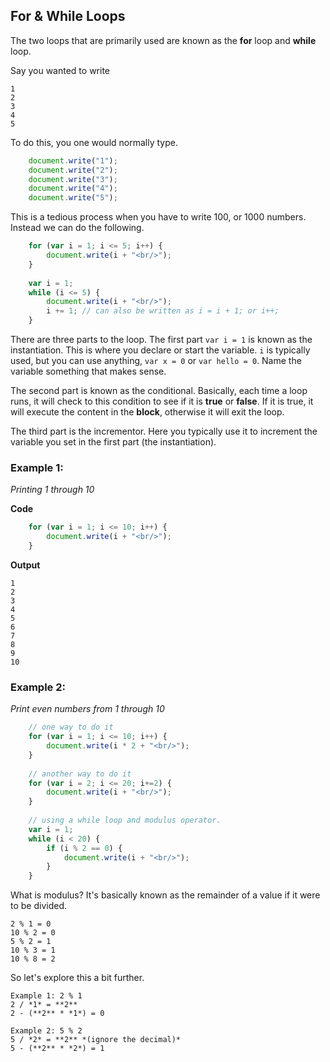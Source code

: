 ## For & While Loops

The two loops that are primarily used are known as the **for** loop and **while** loop.

Say you wanted to write

```
1
2
3
4
5
```

To do this, you one would normally type.

```javascript
    document.write("1");
    document.write("2");
    document.write("3");
    document.write("4");
    document.write("5");
```

This is a tedious process when you have to write 100, or 1000 numbers. Instead we can do the following.


```javascript
    for (var i = 1; i <= 5; i++) {
        document.write(i + "<br/>");
    }
    
    var i = 1;
    while (i <= 5) {
        document.write(i + "<br/>");
        i += 1; // can also be written as i = i + 1; or i++;
    }
```

There are three parts to the loop. The first part `var i = 1` is known as the instantiation. This is where you declare or start the variable. `i` is typically used, but you can use anything, `var x = 0` or `var hello = 0`. Name the variable something that makes sense.

The second part is known as the conditional. Basically, each time a loop runs, it will check to this condition to see if it is **true** or **false**. If it is true, it will execute the content in the **block**, otherwise it will exit the loop.

The third part is the incrementor. Here you typically use it to increment the variable you set in the first part (the instantiation). 

### Example 1:
*Printing 1 through 10*

**Code**
```javascript
    for (var i = 1; i <= 10; i++) {
        document.write(i + "<br/>");
    }
```

**Output**
```
1
2
3
4
5
6
7
8
9
10
```

### Example 2:
*Print even numbers from 1 through 10*

```javascript
    // one way to do it
    for (var i = 1; i <= 10; i++) {
        document.write(i * 2 + "<br/>");
    }
    
    // another way to do it
    for (var i = 2; i <= 20; i+=2) {
        document.write(i + "<br/>");
    }
    
    // using a while loop and modulus operator. 
    var i = 1;
    while (i < 20) {
        if (i % 2 == 0) {
            document.write(i + "<br/>");
        }
    }
```

What is modulus? It's basically known as the remainder of a value if it were to be divided.  

```
2 % 1 = 0
10 % 2 = 0
5 % 2 = 1
10 % 3 = 1
10 % 8 = 2
```

So let's explore this a bit further.

```
Example 1: 2 % 1
2 / *1* = **2**
2 - (**2** * *1*) = 0

Example 2: 5 % 2
5 / *2* = **2** *(ignore the decimal)*
5 - (**2** * *2*) = 1
```